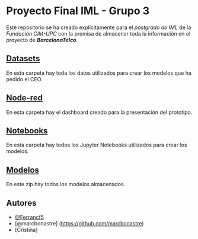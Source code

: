 # Proyecto Final IML - Grupo 3

Este repositorio se ha creado explícitamente para el _postgrado de IML_ de la _Fundación CIM-UPC_ con la premisa de almacenar toda la información en el proyecto de _**BarcelonaTelco**_.

## [Datasets](/PROYECTO_FINAL/Datasets)
En esta carpeta hay toda los datos utilizados para crear los modelos que ha pedido el CEO.

## [Node-red](/PROYECTO_FINAL/Node-red)
En esta carpeta hay el dashboard creado para la presentación del prototipo.

## [Notebooks](/PROYECTO_FINAL/Notebooks)
En esta carpeta hay todos los Jupyter Notebooks utilizados para crear los modelos.

## [Modelos](/PROYECTO_FINAL/Modelos)
En este zip hay todos los modelos almacenados.

## Autores
- [@Ferrancf5](https://github.com/Ferrancf5)
- [@marcbonastre] (https://github.com/marcbonastre)
- [Cristina] 
